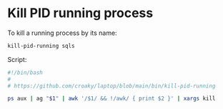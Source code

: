 # Kill PID running process

To kill a running process by its name:

```bash
kill-pid-running sqls
```

Script:

```bash
#!/bin/bash
#
# https://github.com/croaky/laptop/blob/main/bin/kill-pid-running

ps aux | ag "$1" | awk '/$1/ && !/awk/ { print $2 }' | xargs kill
```
